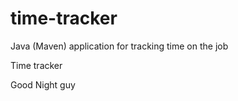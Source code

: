 # time-tracker
Java (Maven) application for tracking time on the job

Time tracker

Good Night  guy

